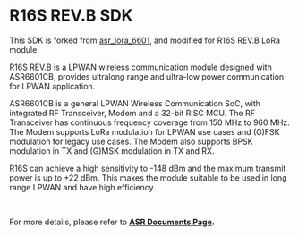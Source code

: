 # R16S REV.B SDK

This SDK is forked from [asr_lora_6601](https://github.com/asrlora/asr_lora_6601.git),  and modified for R16S REV.B LoRa module.

R16S REV.B is a LPWAN wireless communication module designed with ASR6601CB, provides ultralong range and ultra-low power communication for LPWAN application.

ASR6601CB is a general LPWAN Wireless Communication SoC, with integrated RF Transceiver, Modem and a 32-bit RISC MCU. The RF Transceiver has continuous frequency coverage from 150 MHz to 960 MHz. The Modem supports LoRa modulation for LPWAN use cases and (G)FSK modulation for legacy use cases. The Modem also supports BPSK modulation in TX and (G)MSK modulation in TX and RX. 

R16S can achieve a high sensitivity to -148 dBm and the maximum transmit power is up to +22 dBm. This makes the module suitable to be used in long range LPWAN and have high efficiency.

&nbsp;

For more details, please refer to **[ASR Documents Page](https://asriot.readthedocs.io/en/latest).**

&nbsp;
